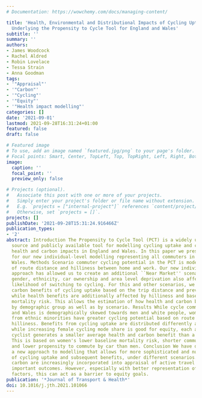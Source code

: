 ```yaml
---
# Documentation: https://wowchemy.com/docs/managing-content/

title: 'Health, Environmental and Distributional Impacts of Cycling Uptake: The Model
  Underlying the Propensity to Cycle Tool for England and Wales'
subtitle: ''
summary: ''
authors:
- James Woodcock
- Rachel Aldred
- Robin Lovelace
- Tessa Strain
- Anna Goodman
tags:
- '"Appraisal"'
- '"Carbon"'
- '"Cycling"'
- '"Equity"'
- '"Health impact modelling"'
categories: []
date: '2021-09-01'
lastmod: 2021-09-28T16:31:24+01:00
featured: false
draft: false

# Featured image
# To use, add an image named `featured.jpg/png` to your page's folder.
# Focal points: Smart, Center, TopLeft, Top, TopRight, Left, Right, BottomLeft, Bottom, BottomRight.
image:
  caption: ''
  focal_point: ''
  preview_only: false

# Projects (optional).
#   Associate this post with one or more of your projects.
#   Simply enter your project's folder or file name without extension.
#   E.g. `projects = ["internal-project"]` references `content/project/deep-learning/index.md`.
#   Otherwise, set `projects = []`.
projects: []
publishDate: '2021-09-28T15:31:24.916466Z'
publication_types:
- '2'
abstract: Introduction The Propensity to Cycle Tool (PCT) is a widely used free, open
  source and publicly available tool for modelling cycling uptake and corresponding
  health and carbon impacts in England and Wales. In this paper we present the methods
  for our new individual-level modelling representing all commuters in England and
  Wales. Methods Scenario commuter cycling potential in the PCT is modelled as a function
  of route distance and hilliness between home and work. Our new individual-level
  approach has allowed us to create an additional ``Near Market'' scenario where age,
  gender, ethnicity, car ownership and area level deprivation also affect an individual's
  likelihood of switching to cycling. For this and other scenarios, we calculate the
  carbon benefits of cycling uptake based on the trip distance and previous mode,
  while health benefits are additionally affected by hilliness and baseline average
  mortality risk. This allows the estimation of how health and carbon benefits differ
  by demographic group as well as by scenario. Results While cycle commuting in England
  and Wales is demographically skewed towards men and white people, women and people
  from ethnic minorities have greater cycling potential based on route distance and
  hilliness. Benefits from cycling uptake are distributed differently again. For example,
  while increasing female cycling mode share is good for equity, each additional female
  cyclist generates a smaller average health and carbon benefit than a male cyclist.
  This is based on women's lower baseline mortality risk, shorter commute travel distances,
  and lower propensity to commute by car than men. Conclusion We have demonstrated
  a new approach to modelling that allows for more sophisticated and nuanced assessment
  of cycling uptake and subsequent benefits, under different scenarios. Health and
  carbon are increasingly incorporated into appraisal of active travel schemes, valuing
  important outcomes. However, especially with better representation of demographic
  factors, this can act as a barrier to equity goals.
publication: '*Journal of Transport & Health*'
doi: 10.1016/j.jth.2021.101066
---
```

